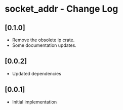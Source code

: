 # socket_addr - Change Log

## [0.1.0]
- Remove the obsolete ip crate.
- Some documentation updates.

## [0.0.2]
- Updated dependencies

## [0.0.1]
- Initial implementation
